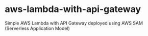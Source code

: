 # aws-lambda-with-api-gateway
Simple AWS Lambda with API Gateway deployed using AWS SAM (Serverless Application Model)
